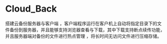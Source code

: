 # Cloud_Back
搭建云备份服务器与客户端 ，客户端程序运行在客户机上自动将指定目录下的文 件备份到服务器，并且能够支持浏览器查看与下载，其中下载支持断点续传功能， 并且服务器端对备份的文件进行热点管理 ，将长时间无访问文件进行压缩存储。
